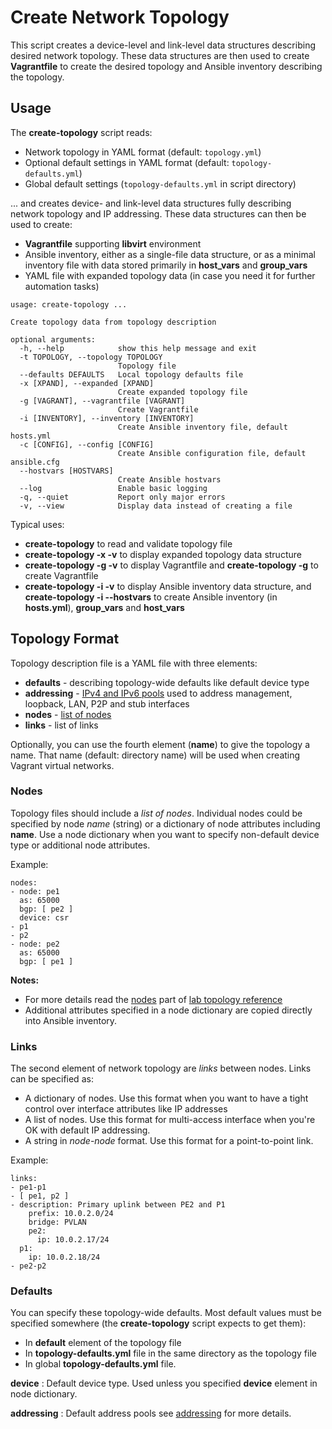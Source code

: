 # Create Network Topology

This script creates a device-level and link-level data structures describing desired network topology. These data structures are then used to create **Vagrantfile** to create the desired topology and Ansible inventory describing the topology.

## Usage

The **create-topology** script reads:

* Network topology in YAML format (default: `topology.yml`)
* Optional default settings in YAML format (default: `topology-defaults.yml`)
* Global default settings (`topology-defaults.yml` in script directory)

... and creates device- and link-level data structures fully describing network topology and IP addressing. These data structures can then be used to create:

* **Vagrantfile** supporting **libvirt** environment
* Ansible inventory, either as a single-file data structure, or as a minimal inventory file with data stored primarily in **host_vars** and **group_vars**
* YAML file with expanded topology data (in case you need it for further automation tasks)

```
usage: create-topology ...

Create topology data from topology description

optional arguments:
  -h, --help            show this help message and exit
  -t TOPOLOGY, --topology TOPOLOGY
                        Topology file
  --defaults DEFAULTS   Local topology defaults file
  -x [XPAND], --expanded [XPAND]
                        Create expanded topology file
  -g [VAGRANT], --vagrantfile [VAGRANT]
                        Create Vagrantfile
  -i [INVENTORY], --inventory [INVENTORY]
                        Create Ansible inventory file, default hosts.yml
  -c [CONFIG], --config [CONFIG]
                        Create Ansible configuration file, default ansible.cfg
  --hostvars [HOSTVARS]
                        Create Ansible hostvars
  --log                 Enable basic logging
  -q, --quiet           Report only major errors
  -v, --view            Display data instead of creating a file
```

Typical uses:

* **create-topology** to read and validate topology file
* **create-topology -x -v** to display expanded topology data structure
* **create-topology -g -v** to display Vagrantfile and **create-topology -g** to create Vagrantfile
* **create-topology -i -v** to display Ansible inventory data structure, and **create-topology -i --hostvars** to create Ansible inventory (in **hosts.yml**), **group_vars** and **host_vars**

## Topology Format

Topology description file is a YAML file with three elements:

* **defaults** - describing topology-wide defaults like default device type
* **addressing** - [IPv4 and IPv6 pools](addressing.md) used to address management, loopback, LAN, P2P and stub interfaces
* **nodes** - [list of nodes](nodes.md)
* **links** - list of links

Optionally, you can use the fourth element (**name**) to give the topology a name. That name (default: directory name) will be used when creating Vagrant virtual networks.

### Nodes

Topology files should include a *list of nodes*. Individual nodes could be specified by node *name* (string) or a dictionary of node attributes including **name**. Use a node dictionary when you want to specify non-default device type or additional node attributes.

Example:
```
nodes:
- node: pe1
  as: 65000
  bgp: [ pe2 ]
  device: csr
- p1
- p2
- node: pe2
  as: 65000
  bgp: [ pe1 ]
```

**Notes:** 
* For more details read the [nodes](nodes.md) part of [lab topology reference](topology-reference.md)
* Additional attributes specified in a node dictionary are copied directly into Ansible inventory.

### Links

The second element of network topology are *links* between nodes. Links can be specified as:

* A dictionary of nodes. Use this format when you want to have a tight control over interface attributes like IP addresses
* A list of nodes. Use this format for multi-access interface when you're OK with default IP addressing.
* A string in *node*-*node* format. Use this format for a point-to-point link.

Example:
```
links:
- pe1-p1
- [ pe1, p2 ]
- description: Primary uplink between PE2 and P1
	prefix: 10.0.2.0/24
	bridge: PVLAN
	pe2:
	  ip: 10.0.2.17/24
  p1:
    ip: 10.0.2.18/24
- pe2-p2
```

### Defaults

You can specify these topology-wide defaults. Most default values must be specified somewhere (the **create-topology** script expects to get them):

* In **default** element of the topology file
* In **topology-defaults.yml** file in the same directory as the topology file
* In global **topology-defaults.yml** file.

**device**
: Default device type. Used unless you specified **device** element in node dictionary.

**addressing**
: Default address pools see [addressing](addressing.md) for more details.
